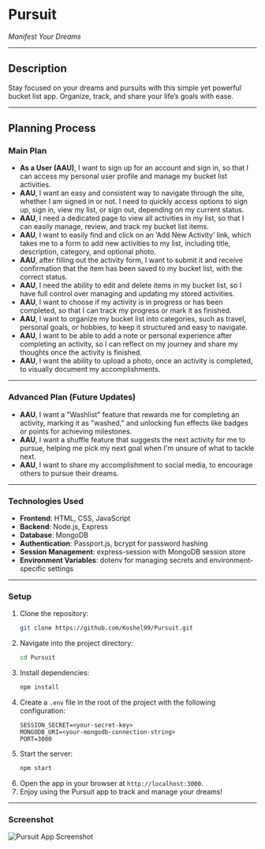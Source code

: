 # Pursuit  
*Manifest Your Dreams*  

---

## Description  
Stay focused on your dreams and pursuits with this simple yet powerful bucket list app. Organize, track, and share your life’s goals with ease.  

---

## Planning Process

### Main Plan  

- **As a User (AAU)**, I want to sign up for an account and sign in, so that I can access my personal user profile and manage my bucket list activities.  
- **AAU**, I want an easy and consistent way to navigate through the site, whether I am signed in or not. I need to quickly access options to sign up, sign in, view my list, or sign out, depending on my current status.  
- **AAU**, I need a dedicated page to view all activities in my list, so that I can easily manage, review, and track my bucket list items.  
- **AAU**, I want to easily find and click on an ‘Add New Activity’ link, which takes me to a form to add new activities to my list, including title, description, category, and optional photo.  
- **AAU**, after filling out the activity form, I want to submit it and receive confirmation that the item has been saved to my bucket list, with the correct status.  
- **AAU**, I need the ability to edit and delete items in my bucket list, so I have full control over managing and updating my stored activities.  
- **AAU**, I want to choose if my activity is in progress or has been completed, so that I can track my progress or mark it as finished.  
- **AAU**, I want to organize my bucket list into categories, such as travel, personal goals, or hobbies, to keep it structured and easy to navigate.  
- **AAU**, I want to be able to add a note or personal experience after completing an activity, so I can reflect on my journey and share my thoughts once the activity is finished.  
- **AAU**, I want the ability to upload a photo, once an activity is completed, to visually document my accomplishments.  

---

### Advanced Plan (Future Updates)  

- **AAU**, I want a "Washlist" feature that rewards me for completing an activity, marking it as "washed," and unlocking fun effects like badges or points for achieving milestones.  
- **AAU**, I want a shuffle feature that suggests the next activity for me to pursue, helping me pick my next goal when I'm unsure of what to tackle next.  
- **AAU**, I want to share my accomplishment to social media, to encourage others to pursue their dreams.  

---

### Technologies Used  

- **Frontend**: HTML, CSS, JavaScript  
- **Backend**: Node.js, Express  
- **Database**: MongoDB  
- **Authentication**: Passport.js, bcrypt for password hashing  
- **Session Management**: express-session with MongoDB session store  
- **Environment Variables**: dotenv for managing secrets and environment-specific settings  

---

### Setup  

1. Clone the repository:
    ```bash
    git clone https://github.com/Koshel99/Pursuit.git
    ```
2. Navigate into the project directory:
    ```bash
    cd Pursuit
    ```
3. Install dependencies:
    ```bash
    npm install
    ```
4. Create a `.env` file in the root of the project with the following configuration:
    ```
    SESSION_SECRET=<your-secret-key>
    MONGODB_URI=<your-mongodb-connection-string>
    PORT=3000
    ```
5. Start the server:
    ```bash
    npm start
    ```
6. Open the app in your browser at `http://localhost:3000`.  
7. Enjoy using the Pursuit app to track and manage your dreams!  

---

### Screenshot  
![Pursuit App Screenshot]('./public/screenshot.png')
